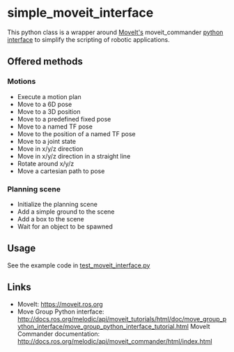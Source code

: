 # simple_moveit_interface

This python class is a wrapper around [MoveIt's](https://moveit.ros.org) moveit_commander [python interface](http://docs.ros.org/melodic/api/moveit_tutorials/html/doc/move_group_python_interface/move_group_python_interface_tutorial.html) to simplify the scripting of robotic applications.

## Offered methods

### Motions
- Execute a motion plan
- Move to a 6D pose
- Move to a 3D position
- Move to a predefined fixed pose
- Move to a named TF pose
- Move to the position of a named TF pose
- Move to a joint state
- Move in x/y/z direction
- Move in x/y/z direction in a straight line
- Rotate around x/y/z
- Move a cartesian path to pose


### Planning scene
- Initialize the planning scene
- Add a simple ground to the scene
- Add a box to the scene
- Wait for an object to be spawned


## Usage
See the example code in [test_moveit_interface.py](scripts/test_moveit_interface.py)

## Links
- MoveIt: https://moveit.ros.org
- Move Group Python interface: http://docs.ros.org/melodic/api/moveit_tutorials/html/doc/move_group_python_interface/move_group_python_interface_tutorial.html
MoveIt Commander documentation: http://docs.ros.org/melodic/api/moveit_commander/html/index.html
